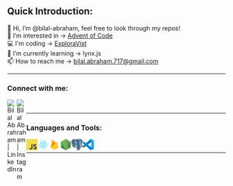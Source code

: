 ## Quick Introduction:

👋 Hi, I’m @bilal-abraham, feel free to look through my repos!
<br>
👀 I’m interested in -> [Advent of Code][adventofcode]
<br>
💻 I'm coding -> [ExploraVist][exploravist]
<br>
🌱 I’m currently learning -> lynx.js
<br>
📫 How to reach me -> bilal.abraham.717@gmail.com

---

### Connect with me:
[<img align="left" alt="Bilal Abraham | LinkedIn" width="22px" src="https://cdn.jsdelivr.net/npm/simple-icons@v3/icons/linkedin.svg" />][linkedin]
[<img align="left" alt="Bilal Abraham | Instagram" width="22px" src="https://cdn.jsdelivr.net/npm/simple-icons@v3/icons/instagram.svg" />][instagram]

<br>

---

### Languages and Tools:

<img align="left" alt="JavaScript" width="26px" src="https://raw.githubusercontent.com/github/explore/80688e429a7d4ef2fca1e82350fe8e3517d3494d/topics/javascript/javascript.png" />
<img align="left" alt="React" width="26px" src="https://raw.githubusercontent.com/github/explore/80688e429a7d4ef2fca1e82350fe8e3517d3494d/topics/react/react.png" />
<img align="left" alt="Firebase" width="26px" src="https://raw.githubusercontent.com/github/explore/80688e429a7d4ef2fca1e82350fe8e3517d3494d/topics/firebase/firebase.png" />
<img align="left" alt="Node.js" width="26px" src="https://raw.githubusercontent.com/github/explore/80688e429a7d4ef2fca1e82350fe8e3517d3494d/topics/nodejs/nodejs.png" />
<img align="left" alt="PostgreSQL" width="26px" src="https://raw.githubusercontent.com/github/explore/80688e429a7d4ef2fca1e82350fe8e3517d3494d/topics/postgresql/postgresql.png" />
<img align="left" alt="Visual Studio Code" width="26px" src="https://raw.githubusercontent.com/github/explore/80688e429a7d4ef2fca1e82350fe8e3517d3494d/topics/visual-studio-code/visual-studio-code.png" />


<br>

---
[ridetheeastbay]: https://github.com/bilal-abraham/ridetheeastbay.git
[adventofcode]: https://github.com/bilal-abraham/AoC/tree/main/2021
[exploravist]: https://github.com/ExploraVist/Exploravist

[instagram]: https://www.instagram.com/bilalabraham_/
[linkedin]: https://www.linkedin.com/in/bilal-abraham-3140491b8/

<!-- <img align="left" alt="GitHub" width="26px" src="https://raw.githubusercontent.com/github/explore/78df643247d429f6cc873026c0622819ad797942/topics/github/github.png" /> -->
<!-- <img align="left" alt="Terminal" width="26px" src="https://raw.githubusercontent.com/github/explore/80688e429a7d4ef2fca1e82350fe8e3517d3494d/topics/terminal/terminal.png" /> -->
